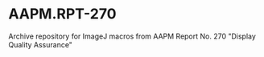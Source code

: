 # AAPM.RPT-270
Archive repository for ImageJ macros from AAPM Report No. 270 "Display Quality Assurance"
